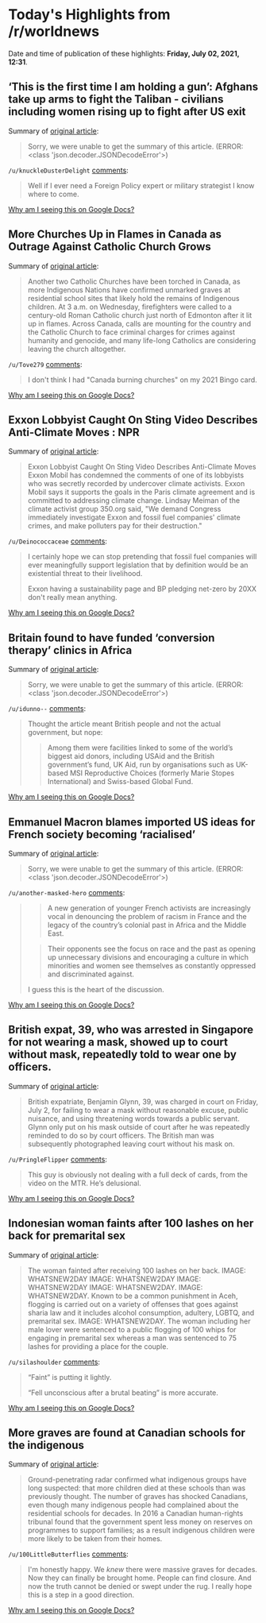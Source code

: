 # Today's Highlights from /r/worldnews

Date and time of publication of these highlights: **Friday, July 02, 2021, 12:31**.

## ‘This is the first time I am holding a gun’: Afghans take up arms to fight the Taliban - civilians including women rising up to fight after US exit

Summary of [original article](https://www.pri.org/stories/2021-06-30/first-time-i-am-holding-gun-afghans-take-arms-fight-taliban):

> Sorry, we were unable to get the summary of this article. (ERROR: <class 'json.decoder.JSONDecodeError'>)

`/u/knuckleDusterDelight` [comments](https://www.reddit.com/r/worldnews/comments/oc7wjh/this_is_the_first_time_i_am_holding_a_gun_afghans/):

> Well if I ever need a Foreign Policy expert or military strategist I know where to come.

[Why am I seeing this on Google Docs?](https://docs.google.com/document/d/1Dc6We63vOXIZsc0op-Bt4abqkYjXzOigalQqFxmvvbM/edit?usp=sharing)

## More Churches Up in Flames in Canada as Outrage Against Catholic Church Grows

Summary of [original article](https://www.vice.com/en/article/y3dnyk/more-churches-torched-in-canada-as-outrage-against-catholics-grows):

> Another two Catholic Churches have been torched in Canada, as more Indigenous Nations have confirmed unmarked graves at residential school sites that likely hold the remains of Indigenous children. At 3 a.m. on Wednesday, firefighters were called to a century-old Roman Catholic church just north of Edmonton after it lit up in flames. Across Canada, calls are mounting for the country and the Catholic Church to face criminal charges for crimes against humanity and genocide, and many life-long Catholics are considering leaving the church altogether.

`/u/Tove279` [comments](https://www.reddit.com/r/worldnews/comments/oc5ngx/more_churches_up_in_flames_in_canada_as_outrage/):

> I don't think I had "Canada burning churches" on my 2021 Bingo card.

[Why am I seeing this on Google Docs?](https://docs.google.com/document/d/1Dc6We63vOXIZsc0op-Bt4abqkYjXzOigalQqFxmvvbM/edit?usp=sharing)

## Exxon Lobbyist Caught On Sting Video Describes Anti-Climate Moves : NPR

Summary of [original article](https://www.npr.org/2021/07/01/1012138741/exxon-lobbyist-caught-on-video-talks-about-undermining-bidens-climate-push?utm_campaign=npr&utm_medium=social&utm_term=nprnews&utm_source=facebook.com&fbclid=IwAR2Gj3P-LierhKdYclaTUsEpfuuEQp-P_YRoa85uDxdg0eN_YzANvS7bvbI):

> Exxon Lobbyist Caught On Sting Video Describes Anti-Climate Moves Exxon Mobil has condemned the comments of one of its lobbyists who was secretly recorded by undercover climate activists. Exxon Mobil says it supports the goals in the Paris climate agreement and is committed to addressing climate change. Lindsay Meiman of the climate activist group 350.org said, "We demand Congress immediately investigate Exxon and fossil fuel companies' climate crimes, and make polluters pay for their destruction."

`/u/Deinococcaceae` [comments](https://www.reddit.com/r/worldnews/comments/oc6a1w/exxon_lobbyist_caught_on_sting_video_describes/):

> I certainly hope we can stop pretending that fossil fuel companies will ever meaningfully support legislation that by definition would be an existential threat to their livelihood. 
> 
> Exxon having a sustainability page and BP pledging net-zero by 20XX don't really mean anything.

[Why am I seeing this on Google Docs?](https://docs.google.com/document/d/1Dc6We63vOXIZsc0op-Bt4abqkYjXzOigalQqFxmvvbM/edit?usp=sharing)

## Britain found to have funded ‘conversion therapy’ clinics in Africa

Summary of [original article](https://www.theguardian.com/global-development/2021/jul/02/major-aid-donors-found-to-have-funded-conversion-therapy-clinics-in-africa?CMP=Share_AndroidApp_Other):

> Sorry, we were unable to get the summary of this article. (ERROR: <class 'json.decoder.JSONDecodeError'>)

`/u/idunno--` [comments](https://www.reddit.com/r/worldnews/comments/oc9f23/britain_found_to_have_funded_conversion_therapy/):

> Thought the article meant British people and not the actual government, but nope: 
> 
> > Among them were facilities linked to some of the world’s biggest aid donors, including USAid and the British government’s fund, UK Aid, run by organisations such as UK-based MSI Reproductive Choices (formerly Marie Stopes International) and Swiss-based Global Fund.

[Why am I seeing this on Google Docs?](https://docs.google.com/document/d/1Dc6We63vOXIZsc0op-Bt4abqkYjXzOigalQqFxmvvbM/edit?usp=sharing)

## Emmanuel Macron blames imported US ideas for French society becoming ‘racialised’

Summary of [original article](https://www.scmp.com/news/world/europe/article/3139498/macron-blames-imported-us-ideas-french-society-becoming):

> Sorry, we were unable to get the summary of this article. (ERROR: <class 'json.decoder.JSONDecodeError'>)

`/u/another-masked-hero` [comments](https://www.reddit.com/r/worldnews/comments/oc29cy/emmanuel_macron_blames_imported_us_ideas_for/):

> > A new generation of younger French activists are increasingly vocal in denouncing the problem of racism in France and the legacy of the country’s colonial past in Africa and the Middle East.
> 
> > Their opponents see the focus on race and the past as opening up unnecessary divisions and encouraging a culture in which minorities and women see themselves as constantly oppressed and discriminated against.
> 
> I guess this is the heart of the discussion.

[Why am I seeing this on Google Docs?](https://docs.google.com/document/d/1Dc6We63vOXIZsc0op-Bt4abqkYjXzOigalQqFxmvvbM/edit?usp=sharing)

## British expat, 39, who was arrested in Singapore for not wearing a mask, showed up to court without mask, repeatedly told to wear one by officers.

Summary of [original article](https://mothership.sg/2021/07/no-mask-british-expat-singapore-court/):

> British expatriate, Benjamin Glynn, 39, was charged in court on Friday, July 2, for failing to wear a mask without reasonable excuse, public nuisance, and using threatening words towards a public servant. Glynn only put on his mask outside of court after he was repeatedly reminded to do so by court officers. The British man was subsequently photographed leaving court without his mask on.

`/u/PringleFlipper` [comments](https://www.reddit.com/r/worldnews/comments/oc4yqs/british_expat_39_who_was_arrested_in_singapore/):

> This guy is obviously not dealing with a full deck of cards, from the video on the MTR. He’s delusional.

[Why am I seeing this on Google Docs?](https://docs.google.com/document/d/1Dc6We63vOXIZsc0op-Bt4abqkYjXzOigalQqFxmvvbM/edit?usp=sharing)

## Indonesian woman faints after 100 lashes on her back for premarital sex

Summary of [original article](https://sea.mashable.com/culture/16459/indonesian-woman-faints-after-100-lashes-on-her-back-for-premarital-sex):

> The woman fainted after receiving 100 lashes on her back. IMAGE: WHATSNEW2DAY IMAGE: WHATSNEW2DAY IMAGE: WHATSNEW2DAY IMAGE: WHATSNEW2DAY. IMAGE: WHATSNEW2DAY. Known to be a common punishment in Aceh, flogging is carried out on a variety of offenses that goes against sharia law and it includes alcohol consumption, adultery, LGBTQ, and premarital sex. IMAGE: WHATSNEW2DAY. The woman including her male lover were sentenced to a public flogging of 100 whips for engaging in premarital sex whereas a man was sentenced to 75 lashes for providing a place for the couple.

`/u/silashoulder` [comments](https://www.reddit.com/r/worldnews/comments/oc8k40/indonesian_woman_faints_after_100_lashes_on_her/):

> “Faint” is putting it lightly.
> 
> “Fell unconscious after a brutal beating” is more accurate.

[Why am I seeing this on Google Docs?](https://docs.google.com/document/d/1Dc6We63vOXIZsc0op-Bt4abqkYjXzOigalQqFxmvvbM/edit?usp=sharing)

## More graves are found at Canadian schools for the indigenous

Summary of [original article](https://www.economist.com/the-americas/2021/07/03/more-graves-are-found-at-canadian-schools-for-the-indigenous):

> Ground-penetrating radar confirmed what indigenous groups have long suspected: that more children died at these schools than was previously thought. The number of graves has shocked Canadians, even though many indigenous people had complained about the residential schools for decades. In 2016 a Canadian human-rights tribunal found that the government spent less money on reserves on programmes to support families; as a result indigenous children were more likely to be taken from their homes.

`/u/100LittleButterflies` [comments](https://www.reddit.com/r/worldnews/comments/occmzl/more_graves_are_found_at_canadian_schools_for_the/):

> I'm honestly happy. We *knew* there were massive graves for decades. Now they can finally be brought home. People can find closure. And now the truth cannot be denied or swept under the rug. I really hope this is a step in a good direction.

[Why am I seeing this on Google Docs?](https://docs.google.com/document/d/1Dc6We63vOXIZsc0op-Bt4abqkYjXzOigalQqFxmvvbM/edit?usp=sharing)

